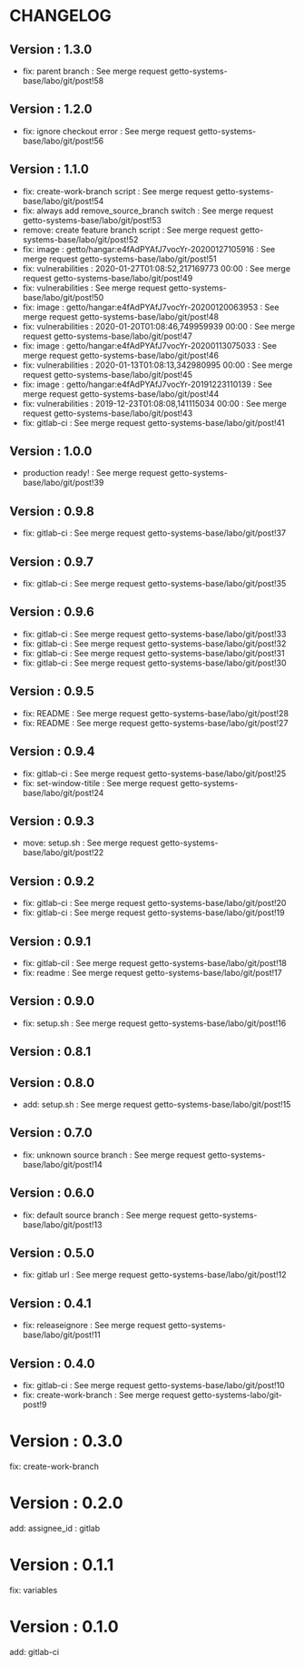 # CHANGELOG

## Version : 1.3.0

- fix: parent branch : See merge request getto-systems-base/labo/git/post!58


## Version : 1.2.0

- fix: ignore checkout error : See merge request getto-systems-base/labo/git/post!56


## Version : 1.1.0

- fix: create-work-branch script : See merge request getto-systems-base/labo/git/post!54
- fix: always add remove_source_branch switch : See merge request getto-systems-base/labo/git/post!53
- remove: create feature branch script : See merge request getto-systems-base/labo/git/post!52
- fix: image : getto/hangar:e4fAdPYAfJ7vocYr-20200127105916 : See merge request getto-systems-base/labo/git/post!51
- fix: vulnerabilities : 2020-01-27T01:08:52,217169773 00:00 : See merge request getto-systems-base/labo/git/post!49
- fix: vulnerabilities : See merge request getto-systems-base/labo/git/post!50
- fix: image : getto/hangar:e4fAdPYAfJ7vocYr-20200120063953 : See merge request getto-systems-base/labo/git/post!48
- fix: vulnerabilities : 2020-01-20T01:08:46,749959939 00:00 : See merge request getto-systems-base/labo/git/post!47
- fix: image : getto/hangar:e4fAdPYAfJ7vocYr-20200113075033 : See merge request getto-systems-base/labo/git/post!46
- fix: vulnerabilities : 2020-01-13T01:08:13,342980995 00:00 : See merge request getto-systems-base/labo/git/post!45
- fix: image : getto/hangar:e4fAdPYAfJ7vocYr-20191223110139 : See merge request getto-systems-base/labo/git/post!44
- fix: vulnerabilities : 2019-12-23T01:08:08,141115034 00:00 : See merge request getto-systems-base/labo/git/post!43
- fix: gitlab-ci : See merge request getto-systems-base/labo/git/post!41


## Version : 1.0.0

- production ready! : See merge request getto-systems-base/labo/git/post!39


## Version : 0.9.8

- fix: gitlab-ci : See merge request getto-systems-base/labo/git/post!37


## Version : 0.9.7

- fix: gitlab-ci : See merge request getto-systems-base/labo/git/post!35


## Version : 0.9.6

- fix: gitlab-ci : See merge request getto-systems-base/labo/git/post!33
- fix: gitlab-ci : See merge request getto-systems-base/labo/git/post!32
- fix: gitlab-ci : See merge request getto-systems-base/labo/git/post!31
- fix: gitlab-ci : See merge request getto-systems-base/labo/git/post!30


## Version : 0.9.5

- fix: README : See merge request getto-systems-base/labo/git/post!28
- fix: README : See merge request getto-systems-base/labo/git/post!27


## Version : 0.9.4

- fix: gitlab-ci : See merge request getto-systems-base/labo/git/post!25
- fix: set-window-titile : See merge request getto-systems-base/labo/git/post!24


## Version : 0.9.3

- move: setup.sh : See merge request getto-systems-base/labo/git/post!22


## Version : 0.9.2

- fix: gitlab-ci : See merge request getto-systems-base/labo/git/post!20
- fix: gitlab-ci : See merge request getto-systems-base/labo/git/post!19


## Version : 0.9.1

- fix: gitlab-cil : See merge request getto-systems-base/labo/git/post!18
- fix: readme : See merge request getto-systems-base/labo/git/post!17


## Version : 0.9.0

- fix: setup.sh : See merge request getto-systems-base/labo/git/post!16


## Version : 0.8.1



## Version : 0.8.0

- add: setup.sh : See merge request getto-systems-base/labo/git/post!15


## Version : 0.7.0

- fix: unknown source branch : See merge request getto-systems-base/labo/git/post!14


## Version : 0.6.0

- fix: default source branch : See merge request getto-systems-base/labo/git/post!13


## Version : 0.5.0

- fix: gitlab url : See merge request getto-systems-base/labo/git/post!12


## Version : 0.4.1

- fix: releaseignore : See merge request getto-systems-base/labo/git/post!11


## Version : 0.4.0

- fix: gitlab-ci : See merge request getto-systems-base/labo/git/post!10
- fix: create-work-branch : See merge request getto-systems-labo/git-post!9

# Version : 0.3.0

fix: create-work-branch

# Version : 0.2.0

add: assignee_id : gitlab

# Version : 0.1.1

fix: variables

# Version : 0.1.0

add: gitlab-ci

